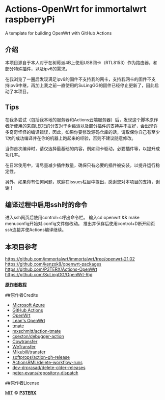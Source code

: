# Actions-OpenWrt for immortalwrt raspberryPi
A template for building OpenWrt with GitHub Actions

## 介绍
本项目源自于本人对于在树莓派4B上使用USB网卡（RTL8153）作为路由器，和部分特殊插件，以及ipv6的需求。
  
在我浏览了一圈后发现满足ipv6的固件不支持我的网卡，支持我网卡的固件不支持ipv6中继，再加上我之前一直使用的SuLingGG的固件已经停止更新了，因此启动了本项目。

## Tips

在我多尝试（包括我本地的服务器和Actions云端服务器）后，发现这个脚本原作者所使用的来自LEDE的分支对于树莓派以及部分插件的支持并不友好，会出现许多奇奇怪怪的编译错误，因此，如果你要修改源码仓库的话，请取保你自己有至少1次的成功编译并在你的机器上跑起来的经验，否则不建议随意修改。

当你首次编译时，请仅选择最基础的内容，例如网卡驱动，必要插件等，以提升成功几率。

在日常使用中，请尽量减少插件数量，确保只有必要的插件被安装，以提升运行稳定性。

另外，如果你有任何问题，欢迎在issues栏目中提出，感谢您对本项目的支持，谢谢！

## 编译过程中启用ssh时的命令
进入ssh网页后使用control+c呼出命令栏。
输入cd openwrt && make menuconfig开始对.config文件做改动。
推出并保存后使用control+D断开网页ssh连接并使Actions编译继续。


## 本项目参考

https://github.com/immortalwrt/immortalwrt/tree/openwrt-21.02
https://github.com/kenzok8/openwrt-packages
https://github.com/P3TERX/Actions-OpenWrt
https://github.com/SuLingGG/OpenWrt-Rpi

**[原作者教程](https://p3terx.com/archives/build-openwrt-with-github-actions.html)**

##原作者Credits

- [Microsoft Azure](https://azure.microsoft.com)
- [GitHub Actions](https://github.com/features/actions)
- [OpenWrt](https://github.com/openwrt/openwrt)
- [Lean's OpenWrt](https://github.com/coolsnowwolf/lede)
- [tmate](https://github.com/tmate-io/tmate)
- [mxschmitt/action-tmate](https://github.com/mxschmitt/action-tmate)
- [csexton/debugger-action](https://github.com/csexton/debugger-action)
- [Cowtransfer](https://cowtransfer.com)
- [WeTransfer](https://wetransfer.com/)
- [Mikubill/transfer](https://github.com/Mikubill/transfer)
- [softprops/action-gh-release](https://github.com/softprops/action-gh-release)
- [ActionsRML/delete-workflow-runs](https://github.com/ActionsRML/delete-workflow-runs)
- [dev-drprasad/delete-older-releases](https://github.com/dev-drprasad/delete-older-releases)
- [peter-evans/repository-dispatch](https://github.com/peter-evans/repository-dispatch)

##原作者License

[MIT](https://github.com/P3TERX/Actions-OpenWrt/blob/main/LICENSE) © [**P3TERX**](https://p3terx.com)
